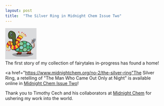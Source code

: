 ```yaml
---
layout: post
title:  "The Silver Ring in Midnight Chem Issue Two"
---
```

<div class="flex-container">
  <div>
  <img src="/images/silver_ring.jpeg" width="100em" alt="cartoon turtle wearing red and yellow scarf" /> 
  </div>
  <div>The first story of my collection of fairytales in-progress has found a home!

  <a href="https://www.midnightchem.org/no-2/the-silver-ring"The Silver Ring</a>, a retelling of "The Man Who Came Out Only at Night" is available online in <a href="https://www.midnightchem.org/no-2">Midnight Chem Issue Two</a>! 

Thank you to Timothy Cech and his collaborators at <a href="https://www.midnightchem.org/">Midnight Chem</a> for ushering my work into the world.
</div>  
</div>
